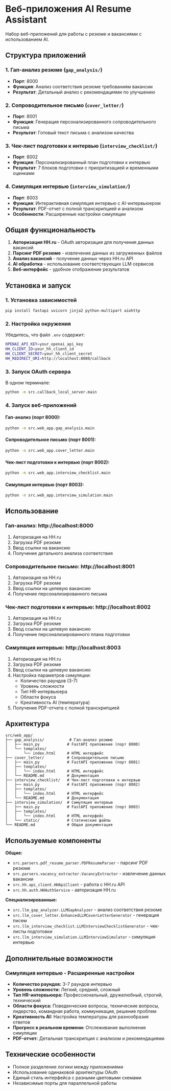 # Веб-приложения AI Resume Assistant

Набор веб-приложений для работы с резюме и вакансиями с использованием AI.

## Структура приложений

### 1. Гап-анализ резюме (`gap_analysis/`)
- **Порт**: 8000
- **Функция**: Анализ соответствия резюме требованиям вакансии
- **Результат**: Детальный анализ с рекомендациями по улучшению

### 2. Сопроводительное письмо (`cover_letter/`)
- **Порт**: 8001  
- **Функция**: Генерация персонализированного сопроводительного письма
- **Результат**: Готовый текст письма с анализом качества

### 3. Чек-лист подготовки к интервью (`interview_checklist/`)
- **Порт**: 8002
- **Функция**: Персонализированный план подготовки к интервью
- **Результат**: 7 блоков подготовки с приоритизацией и временными оценками

### 4. Симуляция интервью (`interview_simulation/`)
- **Порт**: 8003
- **Функция**: Интерактивная симуляция интервью с AI-интервьюером
- **Результат**: PDF-отчет с полной транскрипцией и анализом
- **Особенности**: Расширенные настройки симуляции

## Общая функциональность

1. **Авторизация HH.ru** - OAuth авторизация для получения данных вакансий
2. **Парсинг PDF резюме** - извлечение данных из загруженных файлов
3. **Анализ вакансий** - получение данных через HH.ru API
4. **AI обработка** - использование соответствующих LLM сервисов
5. **Веб-интерфейс** - удобное отображение результатов

## Установка и запуск

### 1. Установка зависимостей

```bash
pip install fastapi uvicorn jinja2 python-multipart aiohttp
```

### 2. Настройка окружения

Убедитесь, что файл `.env` содержит:
```bash
OPENAI_API_KEY=your_openai_api_key
HH_CLIENT_ID=your_hh_client_id
HH_CLIENT_SECRET=your_hh_client_secret
HH_REDIRECT_URI=http://localhost:8080/callback
```

### 3. Запуск OAuth сервера

В одном терминале:
```bash
python -m src.callback_local_server.main
```

### 4. Запуск веб-приложений

#### Гап-анализ (порт 8000):
```bash
python -m src.web_app.gap_analysis.main
```

#### Сопроводительное письмо (порт 8001):
```bash
python -m src.web_app.cover_letter.main
```

#### Чек-лист подготовки к интервью (порт 8002):
```bash
python -m src.web_app.interview_checklist.main
```

#### Симуляция интервью (порт 8003):
```bash
python -m src.web_app.interview_simulation.main
```

## Использование

### Гап-анализ: http://localhost:8000
1. Авторизация на HH.ru
2. Загрузка PDF резюме
3. Ввод ссылки на вакансию
4. Получение детального анализа соответствия

### Сопроводительное письмо: http://localhost:8001
1. Авторизация на HH.ru
2. Загрузка PDF резюме
3. Ввод ссылки на целевую вакансию
4. Получение персонализированного письма

### Чек-лист подготовки к интервью: http://localhost:8002
1. Авторизация на HH.ru
2. Загрузка PDF резюме
3. Ввод ссылки на целевую вакансию
4. Получение персонализированного плана подготовки

### Симуляция интервью: http://localhost:8003
1. Авторизация на HH.ru
2. Загрузка PDF резюме
3. Ввод ссылки на целевую вакансию
4. Настройка параметров симуляции:
   - Количество раундов (3-7)
   - Уровень сложности
   - Тип HR-интервьюера
   - Области фокуса
   - Креативность AI (температура)
5. Получение PDF-отчета с полной транскрипцией

## Архитектура

```
src/web_app/
├── gap_analysis/           # Гап-анализ резюме
│   ├── main.py            # FastAPI приложение (порт 8000)
│   └── templates/
│       └── index.html     # HTML интерфейс
├── cover_letter/          # Сопроводительное письмо
│   ├── main.py            # FastAPI приложение (порт 8001)
│   ├── templates/
│   │   └── index.html     # HTML интерфейс
│   └── README.md          # Документация
├── interview_checklist/   # Чек-лист подготовки к интервью
│   ├── main.py            # FastAPI приложение (порт 8002)
│   ├── templates/
│   │   └── index.html     # HTML интерфейс
│   └── README.md          # Документация
├── interview_simulation/  # Симуляция интервью
│   ├── main.py            # FastAPI приложение (порт 8003)
│   ├── templates/
│   │   └── index.html     # HTML интерфейс
│   └── static/            # Статические файлы
└── README.md              # Общая документация
```

## Используемые компоненты

**Общие:**
- `src.parsers.pdf_resume_parser.PDFResumeParser` - парсинг PDF резюме
- `src.parsers.vacancy_extractor.VacancyExtractor` - извлечение данных вакансии
- `src.hh.api_client.HHApiClient` - работа с HH.ru API
- `src.hh.auth.HHAuthService` - авторизация HH.ru

**Специализированные:**
- `src.llm_gap_analyzer.LLMGapAnalyzer` - анализ соответствия резюме
- `src.llm_cover_letter.EnhancedLLMCoverLetterGenerator` - генерация писем
- `src.llm_interview_checklist.LLMInterviewChecklistGenerator` - чек-листы подготовки
- `src.llm_interview_simulation.LLMInterviewSimulator` - симуляция интервью

## Дополнительные возможности

### Симуляция интервью - Расширенные настройки
- **Количество раундов:** 3-7 раундов интервью
- **Уровень сложности:** Легкий, средний, сложный
- **Тип HR-интервьюера:** Профессиональный, дружелюбный, строгий, технический
- **Области фокуса:** Поведенческие вопросы, технические вопросы, лидерство, командная работа, коммуникация, решение проблем
- **Креативность AI:** Настройка температуры для разнообразия ответов
- **Прогресс в реальном времени:** Отслеживание выполнения симуляции
- **PDF-отчет:** Детальная транскрипция с анализом и рекомендациями

## Технические особенности

- Полное разделение логики между приложениями
- Использование одинаковой архитектуры OAuth
- Единый стиль интерфейса с разными цветовыми схемами
- Независимые порты для параллельной работы